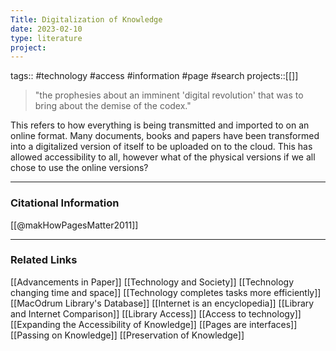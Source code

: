 ```yaml
---
Title: Digitalization of Knowledge
date: 2023-02-10
type: literature
project:
---
```

tags:: #technology #access #information #page #search 
projects::[[]]

> "the prophesies about an imminent 'digital revolution' that was to bring about the demise of the codex."

This refers to how everything is being transmitted and imported to on an online format. Many documents, books and papers have been transformed into a digitalized version of itself to be uploaded on to the cloud. This has allowed accessibility to all, however what of the physical versions if we all chose to use the online versions?

---
### Citational Information

[[@makHowPagesMatter2011]]

---

### Related Links

[[Advancements in Paper]]
[[Technology and Society]]
[[Technology changing time and space]]
[[Technology completes tasks more efficiently]]
[[MacOdrum Library's Database]]
[[Internet is an encyclopedia]]
[[Library and Internet Comparison]]
[[Library Access]]
[[Access to technology]]
[[Expanding the Accessibility of Knowledge]]
[[Pages are interfaces]]
[[Passing on Knowledge]]
[[Preservation of Knowledge]]
